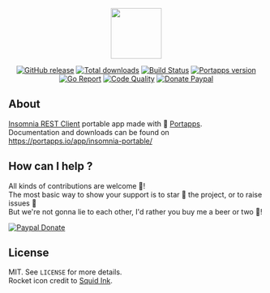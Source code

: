 <p align="center"><a href="https://portapps.io/app/insomnia-portable/" target="_blank"><img width="100" src="https://github.com/portapps/insomnia-portable/blob/master/res/papp.png"></a></p>

<p align="center">
  <a href="https://portapps.io/app/insomnia-portable/#download"><img src="https://img.shields.io/github/release/portapps/insomnia-portable.svg?style=flat-square" alt="GitHub release"></a>
  <a href="https://portapps.io/app/insomnia-portable/#download"><img src="https://img.shields.io/github/downloads/portapps/insomnia-portable/total.svg?style=flat-square" alt="Total downloads"></a>
  <a href="https://travis-ci.com/portapps/insomnia-portable"><img src="https://img.shields.io/travis/com/portapps/insomnia-portable/master.svg?style=flat-square" alt="Build Status"></a>
  <a href="https://github.com/portapps/portapps"><img src="https://img.shields.io/badge/portapps-1.22.1-479fdb.svg?style=flat-square" alt="Portapps version"></a>
  <a href="https://goreportcard.com/report/github.com/portapps/insomnia-portable"><img src="https://goreportcard.com/badge/github.com/portapps/insomnia-portable?style=flat-square" alt="Go Report"></a>
  <a href="https://www.codacy.com/app/portapps/insomnia-portable"><img src="https://img.shields.io/codacy/grade/22152d66651b42269c62215c2d402986.svg?style=flat-square" alt="Code Quality"></a>
  <a href="https://www.paypal.com/cgi-bin/webscr?cmd=_s-xclick&hosted_button_id=WQD7AQGPDEPSG"><img src="https://img.shields.io/badge/donate-paypal-7057ff.svg?style=flat-square" alt="Donate Paypal"></a>
</p>

## About

[Insomnia REST Client](https://insomnia.rest/) portable app made with 🚀 [Portapps](https://portapps.io).<br />
Documentation and downloads can be found on https://portapps.io/app/insomnia-portable/

## How can I help ?

All kinds of contributions are welcome :raised_hands:!<br />
The most basic way to show your support is to star :star2: the project, or to raise issues :speech_balloon:<br />
But we're not gonna lie to each other, I'd rather you buy me a beer or two :beers:!

[![Paypal Donate](https://portapps.io/img/paypal-donate.png)](https://www.paypal.com/cgi-bin/webscr?cmd=_s-xclick&hosted_button_id=WQD7AQGPDEPSG)

## License

MIT. See `LICENSE` for more details.<br />
Rocket icon credit to [Squid Ink](http://thesquid.ink).
